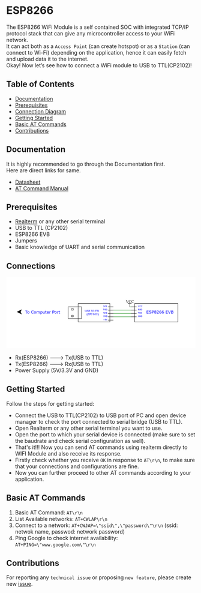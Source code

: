 # ESP8266
The ESP8266 WiFi Module is a self contained SOC with integrated TCP/IP protocol stack that can give any microcontroller access to your WiFi network. <br>
It can act both as a ```Access Point``` (can create hotspot) or as a ```Station``` (can connect to Wi-Fi) depending on the application, hence it can easily fetch and upload data it to the internet.<br>
Okay! Now let’s see how to connect a WiFi module to USB to TTL(CP2102)!
## Table of Contents
* [Documentation](README.md#documentation)
* [Prerequisites](README.md#prerequisites)
* [Connection Diagram](README.md#connections)
* [Getting Started](README.md#getting-started)
* [Basic AT Commands](README.md#basic-at-commands)
* [Contributions](README.md#contributions)
## Documentation
It is highly recommended to go through the Documentation first.<br>
Here are direct links for same.<br>
* [Datasheet](https://www.google.com/url?sa=t&rct=j&q=&esrc=s&source=web&cd=&cad=rja&uact=8&ved=2ahUKEwj844jAvqT3AhUKzjgGHVf2DW4QFnoECAQQAQ&url=https%3A%2F%2Fdocs.ai-thinker.com%2F_media%2Fesp8266%2Fdocs%2Fesp-07s_product_specification_en.pdf&usg=AOvVaw3k-zfaEmobvifaX6MvxyKy) 
* [AT Command Manual](https://www.google.com/url?sa=t&rct=j&q=&esrc=s&source=web&cd=&cad=rja&uact=8&ved=2ahUKEwjsvZubv6T3AhVFR2wGHWzAAN0QFnoECAUQAQ&url=https%3A%2F%2Fwww.espressif.com%2Fsites%2Fdefault%2Ffiles%2F4a-esp8266_at_instruction_set_en_v1.5.4_0.pdf&usg=AOvVaw20lkJ-AqYpSMMLgdBZt-2R)
## Prerequisites
* [Realterm](https://realterm.sourceforge.io/index.html#downloads_Download) or any other serial terminal
* USB to TTL (CP2102)
* ESP8266 EVB
* Jumpers
* Basic knowledge of UART and serial communication
## Connections
![Alt text](Images/SCHEMATIC_ESP8266_2022_03_26.png?raw=true "Title")
* Rx(ESP8266) ---> Tx(USB to TTL)
* Tx(ESP8266) ---> Rx(USB to TTL)
* Power Supply (5V/3.3V and GND)
## Getting Started
Follow the steps for getting started:
* Connect the USB to TTL(CP2102) to USB port of PC and open device manager to check the port connected to serial bridge (USB to TTL).
* Open Realterm or any other serial terminal you want to use.
* Open the port to which your serial device is connected (make sure to set the baudrate and check serial configuration as well).
* That's it!!! Now you can send AT commands using realterm directly to WIFI Module and also receive its response.
* Firstly check whether you receive ```OK``` in response to ```AT\r\n```, to make sure that your connections and configurations are fine.
* Now you can further proceed to other AT commands according to your application.
## Basic AT Commands
1. Basic AT Command: ```AT\r\n```
2. List Available networks: ```AT+CWLAP\r\n```
3. Connect to a network: ```AT+CWJAP=\"ssid\",\"password\"\r\n``` (ssid: netwok name, passwod: network password)
4. Ping Google to check internet availability: ```AT+PING=\"www.google.com\"\r\n```
## Contributions
For reporting any ```technical issue``` or proposing ```new feature```, please create new [issue](https://docs.github.com/en/issues/tracking-your-work-with-issues/creating-an-issue).


